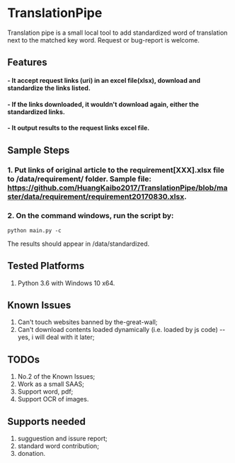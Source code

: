 # TranslationPipe
Translation pipe is a small local tool to add standardized word of translation next to the matched key word. Request or bug-report is welcome.

## Features
#### - It accept request links (uri) in an excel file(xlsx), download and standardize the links listed.
#### - If the links downloaded, it wouldn't download again, either the standardized links.
#### - It output results to the request links excel file.



## Sample Steps
### 1. Put links of original article to the requirement[XXX].xlsx file to <project root>/data/requirement/ folder. Sample file: https://github.com/HuangKaibo2017/TranslationPipe/blob/master/data/requirement/requirement20170830.xlsx.
### 2. On the command windows, run the script by:
```
python main.py -c
```
The results should appear in <project root>/data/standardized.

## Tested Platforms
1. Python 3.6 with Windows 10 x64.

## Known Issues
1. Can't touch websites banned by the-great-wall;
2. Can't download contents loaded dynamically (i.e. loaded by js code) -- yes, i will deal with it later;

## TODOs
1. No.2 of the Known Issues;
2. Work as a small SAAS;
3. Support word, pdf;
4. Support OCR of images.

## Supports needed
1. sugguestion and issure report;
2. standard word contribution;
3. donation.
